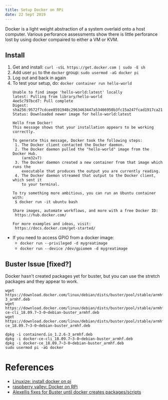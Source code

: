 ```yaml
---
title: Setup Docker on RPi
date: 22 Sept 2019
---
```


Docker is a light weight abstraction of a system overlaid onto a
host computer. Various perforance assessments show there is little
perforance lost by using docker compaired to either a VM or KVM.

## Install

1. Get and install: `curl -sSL https://get.docker.com | sudo -E sh`
1. Add user `pi` to the `docker` group: `sudo usermod -aG docker pi`
1. Log out and back in again
1. To test your setup, do: `docker container run hello-world`
    ```pi@raspberrypi:~ $ docker container run hello-world
    Unable to find image 'hello-world:latest' locally
    latest: Pulling from library/hello-world
    4ee5c797bcd7: Pull complete 
    Digest: sha256:9572f7cdcee8591948c2963463447a53466950b3fc15a247fcad1917ca215a2f
    Status: Downloaded newer image for hello-world:latest

    Hello from Docker!
    This message shows that your installation appears to be working correctly.

    To generate this message, Docker took the following steps:
     1. The Docker client contacted the Docker daemon.
     2. The Docker daemon pulled the "hello-world" image from the Docker Hub.
        (arm32v7)
     3. The Docker daemon created a new container from that image which runs the
        executable that produces the output you are currently reading.
     4. The Docker daemon streamed that output to the Docker client, which sent it
        to your terminal.

    To try something more ambitious, you can run an Ubuntu container with:
     $ docker run -it ubuntu bash

    Share images, automate workflows, and more with a free Docker ID:
     https://hub.docker.com/

    For more examples and ideas, visit:
     https://docs.docker.com/get-started/
    ```


- If you need to access GPIO from a docker image: 
    - `docker run --privileged -d mygreatimage`
    - `docker run --device /dev/gpiomem -d mygreatimage`

## Buster Issue [fixed?]

Docker hasn't created packages yet for buster, but you can use the stretch packages and
they appear to work.

```
wget https://download.docker.com/linux/debian/dists/buster/pool/stable/armhf/containerd.io_1.2.6-3_armhf.deb
wget https://download.docker.com/linux/debian/dists/buster/pool/stable/armhf/docker-ce-cli_18.09.7~3-0~debian-buster_armhf.deb
wget https://download.docker.com/linux/debian/dists/buster/pool/stable/armhf/docker-ce_18.09.7~3-0~debian-buster_armhf.deb

dpkg -i containerd.io_1.2.6-3_armhf.deb
dpkg -i docker-ce-cli_18.09.7~3-0~debian-buster_armhf.deb
dpkg -i docker-ce_18.09.7~3-0~debian-buster_armhf.deb
sudo usermod pi -aG docker
```

# References

- [Linuxize: install docker on pi](https://linuxize.com/post/how-to-install-and-use-docker-on-raspberry-pi/)
- [raspberry valley: Docker on RPi](https://raspberry-valley.azurewebsites.net/Docker-on-Raspberry-Pi/)
- [Alexellis fixes for Buster until docker creates packages/scripts](https://blog.alexellis.io/how-to-fix-docker-for-raspbian-buster/)
